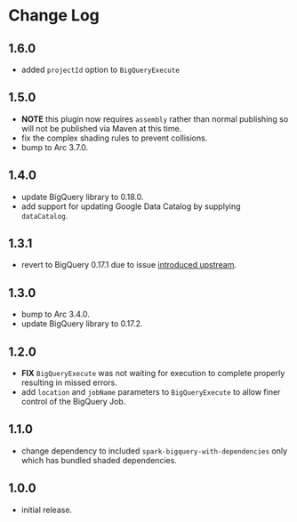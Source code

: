 # Change Log

## 1.6.0

- added `projectId` option to `BigQueryExecute`

## 1.5.0

- **NOTE** this plugin now requires `assembly` rather than normal publishing so will not be published via Maven at this time.
- fix the complex shading rules to prevent collisions.
- bump to Arc 3.7.0.

## 1.4.0

- update BigQuery library to 0.18.0.
- add support for updating Google Data Catalog by supplying `dataCatalog`.

## 1.3.1

- revert to BigQuery 0.17.1 due to issue [introduced upstream](https://github.com/GoogleCloudDataproc/spark-bigquery-connector/issues/244).

## 1.3.0

- bump to Arc 3.4.0.
- update BigQuery library to 0.17.2.

## 1.2.0

- **FIX** `BigQueryExecute` was not waiting for execution to complete properly resulting in missed errors.
- add `location` and `jobName` parameters to `BigQueryExecute` to allow finer control of the BigQuery Job.

## 1.1.0

- change dependency to included `spark-bigquery-with-dependencies` only which has bundled shaded dependencies.

## 1.0.0

- initial release.